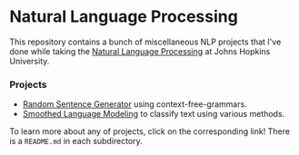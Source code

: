 # Natural Language Processing
This repository contains a bunch of miscellaneous NLP projects that I've done while taking the 
[Natural Language Processing](http://www.cs.jhu.edu/~jason/465/) at Johns Hopkins University.

### Projects
 - [Random Sentence Generator](https://github.com/hughhan1/NLP/tree/master/randsent) using context-free-grammars.
 - [Smoothed Language Modeling](https://github.com/hughhan1/NLP/tree/master/smoothing) to classify text using various methods.

To learn more about any of projects, click on the corresponding link! There is a `README.md` in each subdirectory.
